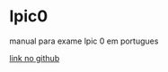 # lpic0
manual para exame lpic 0 em portugues

[link no github](https://kossak31.github.io/lpic0/site/)
